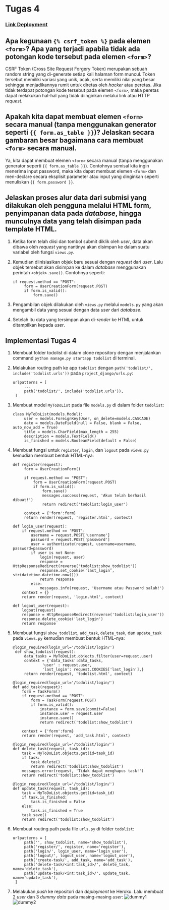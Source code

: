 # Tugas 4

### [Link Deployment](https://tutu-2.herokuapp.com/todolist/login)

## Apa kegunaan `{% csrf_token %}` pada elemen `<form>`? Apa yang terjadi apabila tidak ada potongan kode tersebut pada elemen `<form>`?
CSRF Token (Cross Site Request Forgery Token) merupakan sebuah random string yang di-generate setiap kali halaman form muncul. Token tersebut memiliki variasi yang unik, acak, serta memiliki nilai yang besar sehingga menjadikannya rumit untuk diretas oleh _hacker_ atau peretas. Jika tidak terdapat potongan kode tersebut pada elemen `<form>`, maka peretas dapat melakukan hal-hal yang tidak diinginkan melalui link atau HTTP _request_.

## Apakah kita dapat membuat elemen `<form>` secara manual (tanpa menggunakan generator seperti `{{ form.as_table }}`)? Jelaskan secara gambaran besar bagaimana cara membuat `<form>` secara manual.
Ya, kita dapat membuat elemen `<form>` secara manual (tanpa menggunakan generator seperti `{{ form.as_table }}`). Contohnya semisal kita ingin menerima input password, maka kita dapat membuat elemen `<form>` dan men-declare secara eksplisit parameter atau input yang dinginkan seperti menuliskan `{{ form.password }}`.

## Jelaskan proses alur data dari submisi yang dilakukan oleh pengguna melalui HTML form, penyimpanan data pada _database_, hingga munculnya data yang telah disimpan pada template HTML.
1. Ketika form telah diisi dan tombol submit diklik oleh _user_, data akan dibawa oleh _request_ yang nantinya akan disimpan ke dalam suatu variabel oleh fungsi `views.py`.

2. Kemudian diinisiasikan objek baru sesuai dengan _request_ dari _user_. Lalu objek tersebut akan disimpan ke dalam _database_ menggunakan perintah `<objek>.save()`. Contohnya seperti:
   ```
   if request.method == "POST":
        form = UserCreationForm(request.POST)
        if form.is_valid():
            form.save()
   ```

3. Pengambilan objek dilakukan oleh `views.py` melalui `models.py` yang akan mengambil data yang sesuai dengan data _user_ dari _database_.

4. Setelah itu data yang tersimpan akan di-_render_ ke HTML untuk ditampilkan kepada _user_.

## Implementasi Tugas 4
1. Membuat folder todolist di dalam clone repository dengan menjalankan command `python manage.py startapp todolist` di terminal.

2. Melakukan routing path ke app `todolist` dengan `path('todolist/', include('todolist.urls'))` pada `project_django/urls.py`:
   ```
   urlpatterns = [
        ...
        path('todolist/', include('todolist.urls')),
    ]
   ```

3. Membuat model `MyToDoList` pada file `models.py` di dalam folder `todolist`:
   ```
   class MyToDoList(models.Model):
        user = models.ForeignKey(User, on_delete=models.CASCADE)
        date = models.DateField(null = False, blank = False, auto_now_add = True)
        title = models.CharField(max_length = 255)
        description = models.TextField()
        is_finished = models.BooleanField(default = False)
   ```

4. Membuat fungsi untuk `register`, `login`, dan `logout` pada `views.py` kemudian membuat bentuk HTML-nya:
   ```
   def register(request):
        form = UserCreationForm()

        if request.method == "POST":
            form = UserCreationForm(request.POST)
            if form.is_valid():
                form.save()
                messages.success(request, 'Akun telah berhasil dibuat!')
                return redirect('todolist:login_user')
        
        context = {'form':form}
        return render(request, 'register.html', context)
    ```
    ```
    def login_user(request):
        if request.method == 'POST':
            username = request.POST['username']
            password = request.POST['password']
            user = authenticate(request, username=username, password=password)
            if user is not None:
                login(request, user)
                response = HttpResponseRedirect(reverse('todolist:show_todolist'))
                response.set_cookie('last_login', str(datetime.datetime.now()))
                return response
            else:
                messages.info(request, 'Username atau Password salah!')
        context = {}
        return render(request, 'login.html', context)
    ```
    ```
    def logout_user(request):
        logout(request)
        response = HttpResponseRedirect(reverse('todolist:login_user'))
        response.delete_cookie('last_login')
        return response
    ```

5. Membuat fungsi `show_todolist`, `add_task`, `delete_task`, dan `update_task` pada `views.py` kemudian membuat bentuk HTML-nya:
   ```
   @login_required(login_url='/todolist/login/')
    def show_todolist(request):
        data_tasks = MyToDoList.objects.filter(user=request.user)
        context = {'data_tasks':data_tasks,
                'user' : request.user,
                'last_login': request.COOKIES['last_login'],}
        return render(request, 'todolist.html', context)
    ```
    ```
    @login_required(login_url='/todolist/login/')
    def add_task(request):
        form = TaskForm()
        if request.method == "POST":
            form = TaskForm(request.POST)
            if form.is_valid():
                instance = form.save(commit=False)
                instance.user = request.user
                instance.save()
                return redirect('todolist:show_todolist')
            
        context = {'form':form}
        return render(request, 'add_task.html', context)
    ```
    ```
    @login_required(login_url='/todolist/login/')
    def delete_task(request, task_id):
        task = MyToDoList.objects.get(id=task_id)
        if task:
            task.delete()
            return redirect('todolist:show_todolist')
        messages.error(request, 'Tidak dapat menghapus task!')
        return redirect('todolist:show_todolist')
    ```
    ```
    @login_required(login_url='/todolist/login/')
    def update_task(request, task_id):
        task = MyToDoList.objects.get(id=task_id)
        if task.is_finished:
            task.is_finished = False
        else:
            task.is_finished = True
        task.save()
        return redirect('todolist:show_todolist')
    ```

6. Membuat routing path pada file `urls.py` di folder `todolist`:
   ```
   urlpatterns = [    
        path('', show_todolist, name='show_todolist'),
        path('register/', register, name='register'),
        path('login/', login_user, name='login_user'),
        path('logout/', logout_user, name='logout_user'),
        path('create-task/', add_task, name='add_task'),
        path('delete-task/<int:task_id>/', delete_task, name='delete_task'),
        path('update-task/<int:task_id>/', update_task, name='update_task'),
    ]
    ```

7. Melakukan _push_ ke repositori dan _deployment_ ke Heroku. Lalu membuat 2 _user_ dan 3 _dummy data_ pada masing-masing _user_:
   ![dummy1](PBP-Tugas-4.jpg)
   ![dummy2](PBP-Tugas4(1).jpg)
